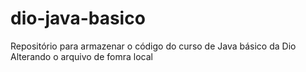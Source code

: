 # dio-java-basico
Repositório para armazenar o código do curso de Java básico da Dio
Alterando o arquivo de fomra local